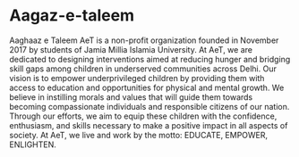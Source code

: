 # Aagaz-e-taleem
Aaghaaz e Taleem AeT is a non-profit organization founded in November 2017 by students of Jamia Millia Islamia University. At AeT, we are dedicated to designing interventions aimed at reducing hunger and bridging skill gaps among children in underserved communities across Delhi. Our vision is to empower underprivileged children by providing them with access to education and opportunities for physical and mental growth. We believe in instilling morals and values that will guide them towards becoming compassionate individuals and responsible citizens of our nation. Through our efforts, we aim to equip these children with the confidence, enthusiasm, and skills necessary to make a positive impact in all aspects of society. At AeT, we live and work by the motto: EDUCATE, EMPOWER, ENLIGHTEN.
